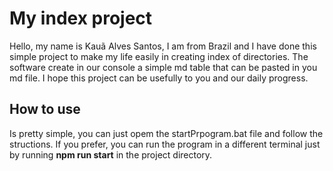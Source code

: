 # My index project

Hello, my name is Kauã Alves Santos, I am from Brazil and I have done this simple project to make my life easily in creating index of directories. The software create in our console a simple md table that can be pasted in you md file. I hope this project can be usefully to you and our daily progress.

## How to use

Is pretty simple, you can just opem the startPrpogram.bat file and follow the structions. If you prefer, you can run the program in a different terminal just by running **npm run start** in the project directory.
